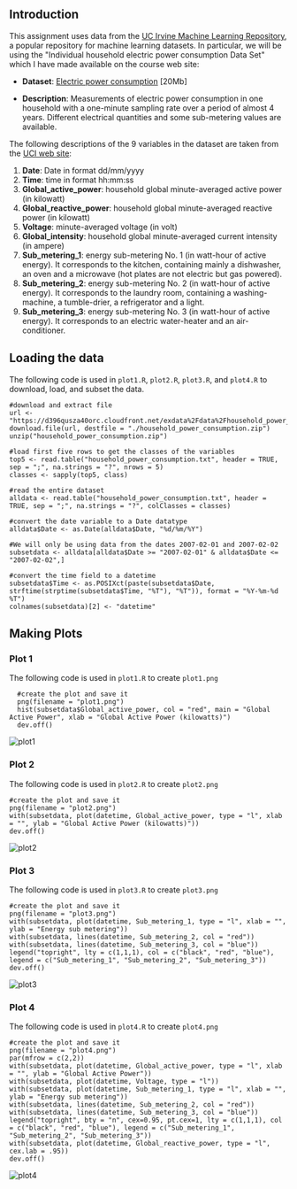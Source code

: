 ## Introduction

This assignment uses data from
the <a href="http://archive.ics.uci.edu/ml/">UC Irvine Machine
Learning Repository</a>, a popular repository for machine learning
datasets. In particular, we will be using the "Individual household
electric power consumption Data Set" which I have made available on
the course web site:


* <b>Dataset</b>: <a href="https://d396qusza40orc.cloudfront.net/exdata%2Fdata%2Fhousehold_power_consumption.zip">Electric power consumption</a> [20Mb]

* <b>Description</b>: Measurements of electric power consumption in
one household with a one-minute sampling rate over a period of almost
4 years. Different electrical quantities and some sub-metering values
are available.


The following descriptions of the 9 variables in the dataset are taken
from
the <a href="https://archive.ics.uci.edu/ml/datasets/Individual+household+electric+power+consumption">UCI
web site</a>:

<ol>
<li><b>Date</b>: Date in format dd/mm/yyyy </li>
<li><b>Time</b>: time in format hh:mm:ss </li>
<li><b>Global_active_power</b>: household global minute-averaged active power (in kilowatt) </li>
<li><b>Global_reactive_power</b>: household global minute-averaged reactive power (in kilowatt) </li>
<li><b>Voltage</b>: minute-averaged voltage (in volt) </li>
<li><b>Global_intensity</b>: household global minute-averaged current intensity (in ampere) </li>
<li><b>Sub_metering_1</b>: energy sub-metering No. 1 (in watt-hour of active energy). It corresponds to the kitchen, containing mainly a dishwasher, an oven and a microwave (hot plates are not electric but gas powered). </li>
<li><b>Sub_metering_2</b>: energy sub-metering No. 2 (in watt-hour of active energy). It corresponds to the laundry room, containing a washing-machine, a tumble-drier, a refrigerator and a light. </li>
<li><b>Sub_metering_3</b>: energy sub-metering No. 3 (in watt-hour of active energy). It corresponds to an electric water-heater and an air-conditioner.</li>
</ol>

## Loading the data


The following code is used in `plot1.R`, `plot2.R`, `plot3.R`, and `plot4.R` to download, load, and subset the data.

<!-- -->

	#download and extract file
	url <- "https://d396qusza40orc.cloudfront.net/exdata%2Fdata%2Fhousehold_power_consumption.zip"
	download.file(url, destfile = "./household_power_consumption.zip")
	unzip("household_power_consumption.zip")

	#load first five rows to get the classes of the variables
	top5 <- read.table("household_power_consumption.txt", header = TRUE, sep = ";", na.strings = "?", nrows = 5)
	classes <- sapply(top5, class)

	#read the entire dataset
	alldata <- read.table("household_power_consumption.txt", header = TRUE, sep = ";", na.strings = "?", colClasses = classes)

	#convert the date variable to a Date datatype
	alldata$Date <- as.Date(alldata$Date, "%d/%m/%Y")

	#We will only be using data from the dates 2007-02-01 and 2007-02-02
	subsetdata <- alldata[alldata$Date >= "2007-02-01" & alldata$Date <= "2007-02-02",]

	#convert the time field to a datetime
	subsetdata$Time <- as.POSIXct(paste(subsetdata$Date, strftime(strptime(subsetdata$Time, "%T"), "%T")), format = "%Y-%m-%d %T")
	colnames(subsetdata)[2] <- "datetime"


## Making Plots

### Plot 1

The following code is used in `plot1.R` to create `plot1.png`

<!-- -->

	  #create the plot and save it
	  png(filename = "plot1.png")
	  hist(subsetdata$Global_active_power, col = "red", main = "Global Active Power", xlab = "Global Active Power (kilowatts)")
	  dev.off()

![plot1](plot1.png) 


### Plot 2
The following code is used in `plot2.R` to create `plot2.png`

<!-- -->

	#create the plot and save it
	png(filename = "plot2.png")
	with(subsetdata, plot(datetime, Global_active_power, type = "l", xlab = "", ylab = "Global Active Power (kilowatts)"))
	dev.off()

![plot2](plot2.png) 


### Plot 3
The following code is used in `plot3.R` to create `plot3.png`

<!-- -->

	#create the plot and save it
	png(filename = "plot3.png")
	with(subsetdata, plot(datetime, Sub_metering_1, type = "l", xlab = "", ylab = "Energy sub metering"))
	with(subsetdata, lines(datetime, Sub_metering_2, col = "red"))
	with(subsetdata, lines(datetime, Sub_metering_3, col = "blue"))
	legend("topright", lty = c(1,1,1), col = c("black", "red", "blue"), legend = c("Sub_metering_1", "Sub_metering_2", "Sub_metering_3"))
	dev.off()
	
![plot3](plot3.png) 


### Plot 4
The following code is used in `plot4.R` to create `plot4.png`

<!-- -->

	#create the plot and save it
	png(filename = "plot4.png")
	par(mfrow = c(2,2))
	with(subsetdata, plot(datetime, Global_active_power, type = "l", xlab = "", ylab = "Global Active Power"))
	with(subsetdata, plot(datetime, Voltage, type = "l"))
	with(subsetdata, plot(datetime, Sub_metering_1, type = "l", xlab = "", ylab = "Energy sub metering"))
	with(subsetdata, lines(datetime, Sub_metering_2, col = "red"))
	with(subsetdata, lines(datetime, Sub_metering_3, col = "blue"))
	legend("topright", bty = "n", cex=0.95, pt.cex=1, lty = c(1,1,1), col = c("black", "red", "blue"), legend = c("Sub_metering_1", "Sub_metering_2", "Sub_metering_3"))
	with(subsetdata, plot(datetime, Global_reactive_power, type = "l", cex.lab = .95))
	dev.off()

![plot4](plot4.png) 

